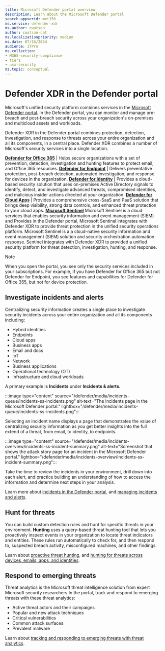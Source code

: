 ```yaml
---
title: Microsoft Defender portal overview
description: Learn about the Microsoft Defender portal
search.appverid: met150
ms.service: defender-xdr
ms.author: cwatson
author: cwatson-cat
ms.localizationpriority: medium
ms.date: 07/16/2024
audience: ITPro
ms.collection:
- M365-security-compliance
- tier1
- usx-security
ms.topic: conceptual
---
```


# Defender XDR in the Defender portal

Microsoft's unified security platform combines services in the [Microsoft Defender portal](https://security.microsoft.com). In the Defender portal, you can monitor and manage pre-breach and post-breach security across your organization's on-premises and multicloud assets and workloads.

Defender XDR in the Defender portal combines protection, detection, investigation, and response to threats across your entire organization and all its components, in a central place. Defender XDR combines a number of Microsoft's security services into a single location.


**[Defender for Office 365](/defender-office-365/mdo-sec-ops-guid)** | Helps secure organizations with a set of prevention, detection, investigation and hunting features to protect email, and Office 365 resources. 
**[Defender for Endpoint](/defender-endpoint/mde-sec-ops-guide)** | Delivers preventative protection, post-breach detection, automated investigation, and response for devices in the organization.
**[Defender for Identity](/defender-xdr/microsoft-365-security-center-mdi)** | Provides a cloud-based security solution that uses on-premises Active Directory signals to identify, detect, and investigate advanced threats, compromised identities, and malicious insider actions directed at your organization.
**[Defender for Cloud Apps](/defender-xdr/microsoft-365-security-center-defender-cloud-app)** | Provides a comprehensive cross-SaaS and PaaS solution that brings deep visibility, strong data controls, and enhanced threat protection to your cloud apps.
**[Microsoft Sentinel](/azure/sentinel/microsoft-365-defender-sentinel-integration)** Microsoft Sentinel is a cloud services that enables security information and event management (SIEM) and Provides in the Defender portal, Microsoft Sentinel integrates with Defender XDR to provide threat protection in the unified security operations platform. Microsoft Sentinel is a a cloud-native security information and event management (SIEM) solution and security orchestration automation response. Sentinel integrates with Defender XDR to provided a unified security platform for threat detection, investigation, hunting, and response.


> [!NOTE]
> When you open the portal, you see only the security services included in your subscriptions. For example, if you have Defender for Office 365 but not Defender for Endpoint, you see features and capabilities for Defender for Office 365, but not for device protection. 


## Investigate incidents and alerts

Centralizing security information creates a single place to investigate security incidents across your entire organization and all its components including:

- Hybrid identities
- Endpoints
- Cloud apps
- Business apps
- Email and docs
- IoT
- Network
- Business applications
- Operational technology (OT)
- Infrastructure and cloud workloads

A primary example is **Incidents** under **Incidents & alerts**.

:::image type="content" source="/defender/media/incidents-queue/incidents-ss-incidents.png" alt-text="The Incidents page in the Microsoft Defender portal." lightbox="/defender/media/incidents-queue/incidents-ss-incidents.png":::

Selecting an incident name displays a page that demonstrates the value of centralizing security information as you get better insights into the full extend of a threat, from email, to identity, to endpoints.

:::image type="content" source="/defender/media/incidents-overview/incidents-ss-incident-summary.png" alt-text="Screenshot that shows the attack story page for an incident in the Microsoft Defender portal." lightbox="/defender/media/incidents-overview/incidents-ss-incident-summary.png":::

Take the time to review the incidents in your environment, drill down into each alert, and practice building an understanding of how to access the information and determine next steps in your analysis.

Learn more about [incidents in the Defender portal](incidents-overview.md), and [managing incidents and alerts](manage-incidents.md).

## Hunt for threats

You can build custom detection rules and hunt for specific threats in your environment. **Hunting** uses a query-based threat hunting tool that lets you proactively inspect events in your organization to locate threat indicators and entities. These rules run automatically to check for, and then respond to, suspected breach activity, misconfigured machines, and other findings.

Learn about [proactive threat hunting](advanced-hunting-overview.md), and [hunting for threats across devices, emails, apps, and identities](./advanced-hunting-query-emails-devices.md).


## Respond to emerging threats

Threat analytics is the Microsoft threat intelligence solution from expert Microsoft security researchers.In the portal, track and respond to emerging threats with these threat analytics:

- Active threat actors and their campaigns
- Popular and new attack techniques
- Critical vulnerabilities
- Common attack surfaces
- Prevalent malware

Learn about [tracking and responding to emerging threats with threat analytics](threat-analytics.md).

